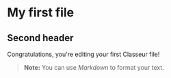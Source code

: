 # My first file
## Second header


Congratulations, you're editing your first Classeur file!

> **Note:** You can use *Markdown* to format your text.

